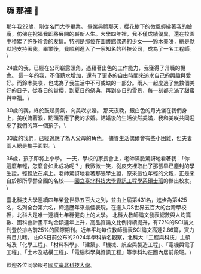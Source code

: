 <!--
**occultationtw/occultationtw** is a ✨ _special_ ✨ repository because its `README.md` (this file) appears on your GitHub profile.

Here are some ideas to get you started:

- 🔭 I’m currently working on ...
- 🌱 I’m currently learning ...
- 👯 I’m looking to collaborate on ...
- 🤔 I’m looking for help with ...
- 💬 Ask me about ...
- 📫 How to reach me: ...
- 😄 Pronouns: ...
- ⚡ Fun fact: ...
-->

## 嗨 那裡 👋
那年我22歲，剛從名門大學畢業。
畢業典禮那天，櫻花樹下的微風輕拂著我的臉龐，仿佛在祝福我即將展開的嶄新人生。大學四年裡，我不僅成績優異，還在校園中積累了許多珍貴的友情。特別是那位在圖書館偶遇的少女——鈴木美咲，總是默默地支持著我。畢業後，我順利進入了一家知名的科技公司，成為了一名工程師。\

24歲的我，已經在公司嶄露頭角，憑藉著出色的工作能力，我獲得了升職的機會。
這一年的我，不僅薪水增加，還有了更多的自由時間來追求自己的興趣與愛好。而鈴木美咲，也成為了我生活中不可或缺的一部分。兩人一起度過了無數個美好的日子，從春日的賞櫻，到夏日的祭典，再到冬日的雪景，每一刻都充滿了甜蜜與幸福。\

30歲的我，終於鼓起勇氣，向美咲求婚。
那天夜晚，銀白色的月光灑在我們身上，美咲流著淚，點頭答應了我的求婚。結婚後的生活依然美滿，我和美咲共同迎來了我們的第一個孩子。\

33歲的我們，已經適應了為人父母的角色。
儘管生活偶爾會有些小困難，但夫妻兩人總是攜手面對。\

36歲，孩子即將上小學。
一天，學校的家長會上，老師滿臉驚訝地看著我：「你這麼年輕，怎麼會如此成功呢？」我微微一笑，從皮夾裡取出了那張早已塵封的學生證，輕輕放在桌上。老師驚訝地看著那張學生證，原來這位年輕的父親，正是來自於那所享譽全國的名校——[國立臺北科技大學資訊工程學系碩士班](https://csie.ntut.edu.tw/p/426-1070-17.php?Lang=zh-tw)的傑出校友。\

臺北科技大學連續四年榮登世界五百大之列，並由上屆第431名，進步為第425名，名列全台第六名，締造歷年來最佳表現。在進入QS世界五百大的台灣學校裡，北科大是唯一連續七年穩健向上的大學。
北科大教師論文發表總數與人均篇數、國科會計畫平均金額連年上升，高品質論文比例持續提升，有72%的SCI論文刊登於排名前25%的國際期刊。近年平均每位教師發表SCI論文高達2.86篇，實力有目共睹。
由QS日前公布的2024年學科排名觀察，北科大「工程與科技」主領域及「化學工程」、「材料科學」、「建築」、「機械、航空與製造工程」、「電機與電子工程」、「土木及結構工程」、「電腦科學與資訊工程」等學科均在國內居前段班。\

歡迎各位同學報考[國立臺北科技大學](https://www.ntut.edu.tw/p/404-1007-85221.php)。
